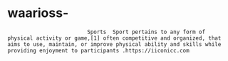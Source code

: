 # waarioss-
                             Sports  Sport pertains to any form of physical activity or game,[1] often competitive and organized, that aims to use, maintain, or improve physical ability and skills while providing enjoyment to participants .https://iiconicc.com
